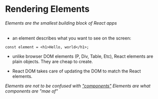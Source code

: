# Rendering Elements

###### Elements are the smallest building block of React apps

- an element describes what you want to see on the screen:
```
const element = <h1>Hello, world</h1>;
```
- unlike browser DOM elements (P, Div, Table, Etc), React elements are plain objects. They are cheap to create. 

- React DOM takes care of updating the DOM to match the React elements.

*Elements are not to be confused with ["components"](https://github.com/Noahsok/React-JS-core-principles/blob/master/step-by-step/a4.%20Components%26Props.md) Elements are what components are "mae of"*
